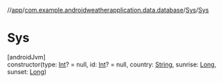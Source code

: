 //[app](../../../index.md)/[com.example.androidweatherapplication.data.database](../index.md)/[Sys](index.md)/[Sys](-sys.md)

# Sys

[androidJvm]\
constructor(type: [Int](https://kotlinlang.org/api/latest/jvm/stdlib/kotlin/-int/index.html)? = null, id: [Int](https://kotlinlang.org/api/latest/jvm/stdlib/kotlin/-int/index.html)? = null, country: [String](https://kotlinlang.org/api/latest/jvm/stdlib/kotlin/-string/index.html), sunrise: [Long](https://kotlinlang.org/api/latest/jvm/stdlib/kotlin/-long/index.html), sunset: [Long](https://kotlinlang.org/api/latest/jvm/stdlib/kotlin/-long/index.html))
